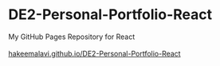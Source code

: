 # DE2-Personal-Portfolio-React
My GitHub Pages Repository for React
<br><br>
[hakeemalavi.github.io/DE2-Personal-Portfolio-React](https://hakeemalavi.github.io/DE2-Personal-Portfolio-React/)

